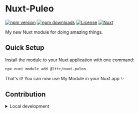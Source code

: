 # Nuxt-Puleo

[![npm version][npm-version-src]][npm-version-href]
[![npm downloads][npm-downloads-src]][npm-downloads-href]
[![License][license-src]][license-href]
[![Nuxt][nuxt-src]][nuxt-href]

My new Nuxt module for doing amazing things.

## Quick Setup

Install the module to your Nuxt application with one command:

```bash
npx nuxi module add @lttr/nuxt-puleo
```

That's it! You can now use My Module in your Nuxt app ✨

## Contribution

<details>
  <summary>Local development</summary>
  
  ```bash
  # Install dependencies
  npm install
  
  # Generate type stubs
  npm run dev:prepare
  
  # Develop with the playground
  npm run dev
  
  # Build the playground
  npm run dev:build
  
  # Run ESLint
  npm run lint
  
  # Run Vitest
  npm run test
  npm run test:watch
  
  # Release new version
  npm run release
  ```

</details>

<!-- Badges -->

[npm-version-src]: https://img.shields.io/npm/v/@lttr/nuxt-puleo/latest.svg?style=flat&colorA=020420&colorB=00DC82
[npm-version-href]: https://npmjs.com/package/@lttr/nuxt-puleo
[npm-downloads-src]: https://img.shields.io/npm/dm/@lttr/nuxt-puleo.svg?style=flat&colorA=020420&colorB=00DC82
[npm-downloads-href]: https://npm.chart.dev/@lttr/nuxt-puleo
[license-src]: https://img.shields.io/npm/l/@lttr/nuxt-puleo.svg?style=flat&colorA=020420&colorB=00DC82
[license-href]: https://npmjs.com/package/@lttr/nuxt-puleo
[nuxt-src]: https://img.shields.io/badge/Nuxt-020420?logo=nuxt.js
[nuxt-href]: https://nuxt.com
